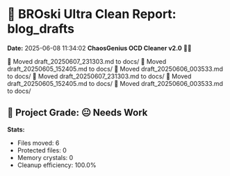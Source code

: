 # 🧹 BROski Ultra Clean Report: blog_drafts
**Date:** 2025-06-08 11:34:02
**ChaosGenius OCD Cleaner v2.0** 🧠💜

📁 Moved draft_20250607_231303.md to docs/
📁 Moved draft_20250605_152405.md to docs/
📁 Moved draft_20250606_003533.md to docs/
📁 Moved draft_20250607_231303.md to docs/
📁 Moved draft_20250605_152405.md to docs/
📁 Moved draft_20250606_003533.md to docs/

## 🧠 Project Grade: 😐 Needs Work
**Stats:**
- Files moved: 6
- Protected files: 0
- Memory crystals: 0
- Cleanup efficiency: 100.0%